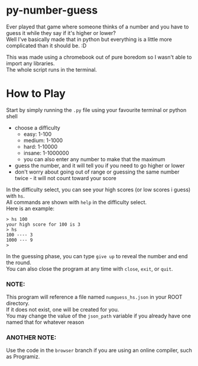 # py-number-guess
Ever played that game where someone thinks of a number and you have to guess it while they say if it's higher or lower? <br />
Well I've basically made that in python but everything is a little more complicated than it should be. :D 

This was made using a chromebook out of pure boredom so I wasn't able to import any libraries. <br />
The whole script runs in the terminal.


# How to Play
Start by simply running the `.py` file using your favourite terminal or python shell
- choose a difficulty
  - easy: 1-100
  - medium: 1-1000
  - hard: 1-10000
  - insane: 1-1000000
  - you can also enter any number to make that the maximum
- guess the number, and it will tell you if you need to go higher or lower
- don't worry about going out of range or guessing the same number twice - it will not count toward your score

In the difficulty select, you can see your high scores (or low scores i guess) with `hs`. <br />
All commands are shown with `help` in the difficulty select. <br /> 
Here is an example: <br />
```
> hs 100
your high score for 100 is 3
> hs
100 ---- 3
1000 --- 9
>
```

In the guessing phase, you can type `give up` to reveal the number and end the round. <br />
You can also close the program at any time with `close`, `exit`, or `quit`.

### NOTE:
This program will reference a file named `numguess_hs.json` in your ROOT directory. <br />
If it does not exist, one will be created for you. <br />
You may change the value of the `json_path` variable if you already have one named that for whatever reason

### ANOTHER NOTE:
Use the code in the `browser` branch if you are using an online compiler, such as Programiz.
